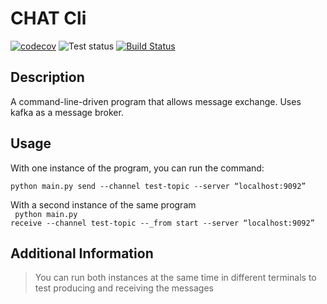 # CHAT Cli

[![codecov](https://codecov.io/gh/MarkTLite/WebScraper/branch/main/graph/badge.svg?token=KS779CNL3Z)](https://codecov.io/gh/MarkTLite/WebScraper)
![Test status](https://github.com/MarkTLite/WebScraper/actions/workflows/pytester.yml/badge.svg)
[![Build Status](https://app.travis-ci.com/MarkTLite/WebScraper.svg?branch=main&status=unknown)](https://app.travis-ci.com/MarkTLite/WebScraper.svg?branch=main)


## Description

A command-line-driven program that allows message exchange. Uses kafka as a message broker.  

## Usage
With one instance of the program, you can run the command:<br>
    <code>
    python main.py send --channel test-topic --server “localhost:9092” 
    </code>

With a second instance of the same program <br>
<code>
    python main.py receive --channel test-topic --_from start --server “localhost:9092” 
    </code>

## Additional Information
> You can run both instances at the same time in different terminals to test producing and receiving the messages 

